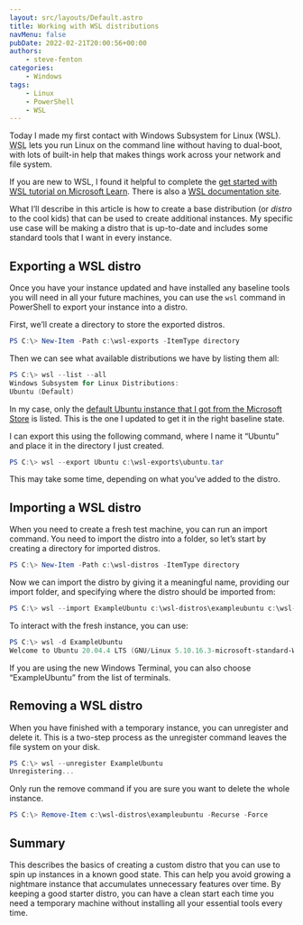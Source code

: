 ```yaml
---
layout: src/layouts/Default.astro
title: Working with WSL distributions
navMenu: false
pubDate: 2022-02-21T20:00:56+00:00
authors:
    - steve-fenton
categories:
    - Windows
tags:
    - Linux
    - PowerShell
    - WSL
---
```


Today I made my first contact with Windows Subsystem for Linux (WSL). <abbr title="Windows Subsystem for Linux">WSL</abbr> lets you run Linux on the command line without having to dual-boot, with lots of built-in help that makes things work across your network and file system.

If you are new to WSL, I found it helpful to complete the [get started with WSL tutorial on Microsoft Learn](https://docs.microsoft.com/en-us/learn/modules/get-started-with-windows-subsystem-for-linux/?WT.mc_id=DT-MVP-5002938). There is also a [WSL documentation site](https://docs.microsoft.com/en-us/windows/wsl/?WT.mc_id=DT-MVP-5002938).

What I’ll describe in this article is how to create a base distribution (or *distro* to the cool kids) that can be used to create additional instances. My specific use case will be making a distro that is up-to-date and includes some standard tools that I want in every instance.

## Exporting a WSL distro

Once you have your instance updated and have installed any baseline tools you will need in all your future machines, you can use the `wsl` command in PowerShell to export your instance into a distro.

First, we’ll create a directory to store the exported distros.

```powershell
PS C:\> New-Item -Path c:\wsl-exports -ItemType directory
```

Then we can see what available distributions we have by listing them all:

```powershell
PS C:\> wsl --list --all
Windows Subsystem for Linux Distributions:
Ubuntu (Default)
```

In my case, only the [default Ubuntu instance that I got from the Microsoft Store](https://www.microsoft.com/store/productId/9N6SVWS3RX71) is listed. This is the one I updated to get it in the right baseline state.

I can export this using the following command, where I name it “Ubuntu” and place it in the directory I just created.

```powershell
PS C:\> wsl --export Ubuntu c:\wsl-exports\ubuntu.tar
```

This may take some time, depending on what you’ve added to the distro.

## Importing a WSL distro

When you need to create a fresh test machine, you can run an import command. You need to import the distro into a folder, so let’s start by creating a directory for imported distros.

```powershell
PS C:\> New-Item -Path c:\wsl-distros -ItemType directory
```

Now we can import the distro by giving it a meaningful name, providing our import folder, and specifying where the distro should be imported from:

```powershell
PS C:\> wsl --import ExampleUbuntu c:\wsl-distros\exampleubuntu c:\wsl-exports\ubuntu.tar
```

To interact with the fresh instance, you can use:

```powershell
PS C:\> wsl -d ExampleUbuntu
Welcome to Ubuntu 20.04.4 LTS (GNU/Linux 5.10.16.3-microsoft-standard-WSL2 x86_64)
```

If you are using the new Windows Terminal, you can also choose “ExampleUbuntu” from the list of terminals.

## Removing a WSL distro

When you have finished with a temporary instance, you can unregister and delete it. This is a two-step process as the unregister command leaves the file system on your disk.

```powershell
PS C:\> wsl --unregister ExampleUbuntu
Unregistering...
```

Only run the remove command if you are sure you want to delete the whole instance.

```powershell
PS C:\> Remove-Item c:\wsl-distros\exampleubuntu -Recurse -Force
```
## Summary

This describes the basics of creating a custom distro that you can use to spin up instances in a known good state. This can help you avoid growing a nightmare instance that accumulates unnecessary features over time. By keeping a good starter distro, you can have a clean start each time you need a temporary machine without installing all your essential tools every time.